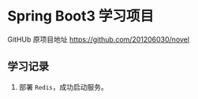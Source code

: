 # Spring Boot3 学习项目

GitHUb 原项目地址 https://github.com/201206030/novel

## 学习记录

1. 部署 `Redis`，成功启动服务。
